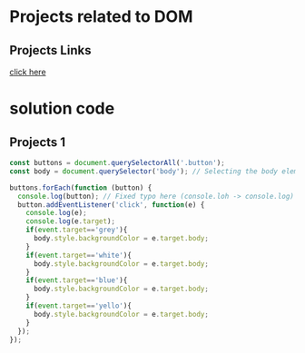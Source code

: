 # Projects related to DOM

## Projects Links
[click here](https://stackblitz.com/edit/dom-project-chaiaurcode?file=index.html)


# solution code

## Projects 1

```Javascript
const buttons = document.querySelectorAll('.button');
const body = document.querySelector('body'); // Selecting the body element

buttons.forEach(function (button) {
  console.log(button); // Fixed typo here (console.loh -> console.log)
  button.addEventListener('click', function(e) {
    console.log(e);
    console.log(e.target);
    if(event.target=='grey'){
      body.style.backgroundColor = e.target.body;
    }
    if(event.target=='white'){
      body.style.backgroundColor = e.target.body;
    }  
    if(event.target=='blue'){
      body.style.backgroundColor = e.target.body;
    }
    if(event.target=='yello'){
      body.style.backgroundColor = e.target.body;
    }
  });
});


```